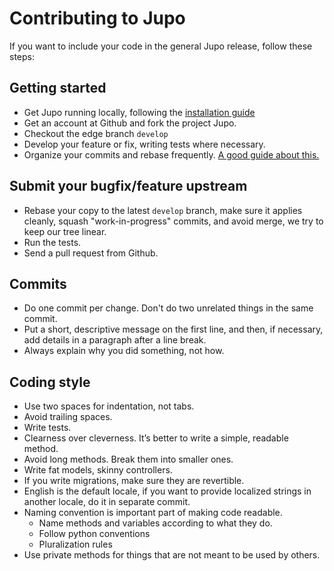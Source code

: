 # Contributing to Jupo
If you want to include your code in the general Jupo release, follow these steps:

## Getting started
- Get Jupo running locally, following the [installation guide](Installing-locally)
- Get an account at Github and fork the project Jupo.
- Checkout the edge branch `develop`
- Develop your feature or fix, writing tests where necessary.
- Organize your commits and rebase frequently. [A good guide about this.](http://reinh.com/blog/2009/03/02/a-git-workflow-for-agile-teams.html)

## Submit your bugfix/feature upstream
- Rebase your copy to the latest `develop` branch, make sure it applies cleanly, squash "work-in-progress" commits, and avoid merge, we try to keep our tree linear.
- Run the tests.
- Send a pull request from Github.

## Commits
* Do one commit per change. Don't do two unrelated things in the same commit.
* Put a short, descriptive message on the first line, and then, if necessary, add details in a paragraph after a line break.
* Always explain why you did something, not how.

## Coding style
* Use two spaces for indentation, not tabs.
* Avoid trailing spaces.
* Write tests.
* Clearness over cleverness. It’s better to write a simple, readable method.
* Avoid long methods. Break them into smaller ones.
* Write fat models, skinny controllers.
* If you write migrations, make sure they are revertible.
* English is the default locale, if you want to provide localized strings in another locale, do it in separate commit.
* Naming convention is important part of making code readable. 
  * Name methods and variables according to what they do. 
  * Follow python conventions
  * Pluralization rules
* Use private methods for things that are not meant to be used by others.





